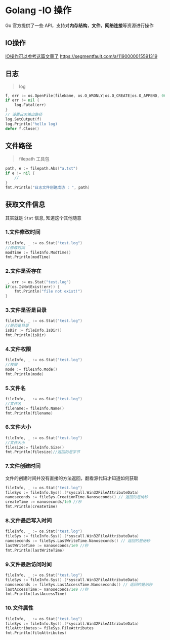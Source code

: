 # Golang -IO 操作

Go 官方提供了一些 API，支持对**内存结构**，**文件**，**网络连接**等资源进行操作

## IO操作

[IO操作可以参考这篇文章了](https://segmentfault.com/a/1190000015591319)   https://segmentfault.com/a/1190000015591319



## 日志

> ​	log

```go
f, err := os.OpenFile(fileName, os.O_WRONLY|os.O_CREATE|os.O_APPEND, 0644)
if err != nil {
    log.Fatal(err)
}
// 设置日志输出路径
log.SetOutput(f)
log.Println("hello log)
defer f.Close()
```

## 文件路径

> ​	filepath 工具包

```go
path, e := filepath.Abs("a.txt")
if e != nil {
    //
}
fmt.Println("日志文件创建成功 : ", path)
```



## 获取文件信息

其实就是 `Stat` 信息, 知道这个其他随意

### 1.文件修改时间

```go
fileInfo, _ := os.Stat("test.log")
//修改时间
modTime := fileInfo.ModTime()
fmt.Println(modTime)
```

### 2.文件是否存在

```go
_, err := os.Stat("test.log")
if(os.IsNotExist(err)) {
    fmt.Println("file not exist!")
}
```

### 3.文件是否是目录

```go
fileInfo, _ := os.Stat("test.log")
//是否是目录
isDir := fileInfo.IsDir()
fmt.Println(isDir)
```

### 4.文件权限

```go
fileInfo, _ := os.Stat("test.log")
//权限
mode := fileInfo.Mode()
fmt.Println(mode)
```

### 5.文件名

```go
fileInfo, _ := os.Stat("test.log")
//文件名
filename:= fileInfo.Name()
fmt.Println(filename)
```

### 6.文件大小

```go
fileInfo, _ := os.Stat("test.log")
//文件大小
filesize:= fileInfo.Size()
fmt.Println(filesize)//返回的是字节
```

### 7.文件创建时间

文件的创建时间并没有直接的方法返回，翻看源代码才知道如何获取

```go
fileInfo, _ := os.Stat("test.log")
fileSys := fileInfo.Sys().(*syscall.Win32FileAttributeData)
nanoseconds := fileSys.CreationTime.Nanoseconds() // 返回的是纳秒
createTime := nanoseconds/1e9 //秒
fmt.Println(createTime)
```

### 8.文件最后写入时间

```go
fileInfo, _ := os.Stat("test.log")
fileSys := fileInfo.Sys().(*syscall.Win32FileAttributeData)
nanoseconds := fileSys.LastWriteTime.Nanoseconds() // 返回的是纳秒
lastWriteTime := nanoseconds/1e9 //秒
fmt.Println(lastWriteTime)
```

### 9.文件最后访问时间



```go
fileInfo, _ := os.Stat("test.log")
fileSys := fileInfo.Sys().(*syscall.Win32FileAttributeData)
nanoseconds := fileSys.LastAccessTime.Nanoseconds() // 返回的是纳秒
lastAccessTime:= nanoseconds/1e9 //秒
fmt.Println(lastAccessTime)
```

### 10.文件属性

```go
fileInfo, _ := os.Stat("test.log")
fileSys := fileInfo.Sys().(*syscall.Win32FileAttributeData)
fileAttributes:= fileSys.FileAttributes
fmt.Println(fileAttributes)
```